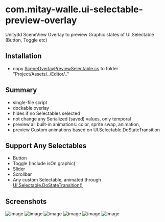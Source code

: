 # com.mitay-walle.ui-selectable-preview-overlay
Unity3d SceneView Overlay to preview Graphic states of UI.Selectable (Button, Toggle etc) 
## Installation
- copy [SceneOverlayPreviewSelectable.cs](https://github.com/mitay-walle/com.mitay-walle.ui-selectable-preview-overlay/blob/main/SceneOverlayPreviewSelectable.cs) to folder "Project/Assets/../Editor/.."
## Summary
- single-file script
- dockable overlay
- hides if no Selectables selected
- not change any Serialized (saved) values, only temporal
- preview all built-in animations: color, sprite swap, animation,
- preview Custom animations based on UI.Selectable.DoStateTransition 
## Support Any Selectables
- Button
- Toggle (Include isOn graphic)
- Slider
- Scrollbar
- Any custom Selectable, animated through [UI.Selectable.DoStateTransition()](https://docs.unity.cn/Packages/com.unity.ugui@1.0/api/UnityEngine.UI.Selectable.html#UnityEngine_UI_Selectable_DoStateTransition_UnityEngine_UI_Selectable_SelectionState_System_Boolean_)

## Screenshots
![image](https://github.com/user-attachments/assets/1061f466-e857-4d25-a2a6-20879cef8b7a)
![image](https://github.com/user-attachments/assets/2442032d-73cf-44c0-9c29-7f3016b1e0c8)
![image](https://github.com/user-attachments/assets/225fe27a-8d19-49ca-9383-2e83f013ad94)
![image](https://github.com/user-attachments/assets/ca381548-2dc9-4534-90c5-8ce59a6da72f)
![image](https://github.com/user-attachments/assets/b4110b57-6f0f-417f-9d14-888a659d5873)
![image](https://github.com/user-attachments/assets/839f5e49-dcdb-4283-ac97-9036f37503a4)

